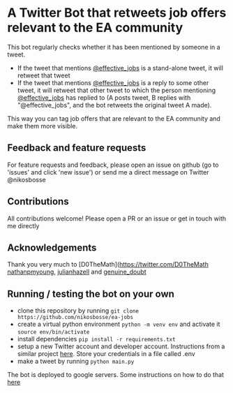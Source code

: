 # A Twitter Bot that retweets job offers relevant to the EA community

This bot regularly checks whether it has been mentioned by someone in a tweet. 
- If the tweet that mentions [@effective_jobs](https://twitter.com/effective_jobs) is a stand-alone tweet, it will retweet that tweet
- If the tweet that mentions [@effective_jobs](https://twitter.com/effective_jobs) is a reply to some other tweet, it will retweet that other tweet to which the person mentioning [@effective_jobs](https://twitter.com/effective_jobs) has replied to (A posts tweet, B replies with "@effective_jobs", and the bot retweets the original tweet A made). 

This way you can tag job offers that are relevant to the EA community and make them more visible. 

## Feedback and feature requests
For feature requests and feedback, please open an issue on github (go to 'issues' and click 'new issue') or send me a direct message on Twitter @nikosbosse

## Contributions
All contributions welcome! Please open a PR or an issue or get in touch with me directly

## Acknowledgements
Thank you very much to [D0TheMath](https://twitter.com/D0TheMath [nathanpmyoung](https://twitter.com/nathanpmYoung), [julianhazell](https://twitter.com/julianhazell) and [genuine_doubt](https://twitter.com/genuine_doubt)

## Running / testing the bot on your own

- clone this repository by running `git clone https://github.com/nikosbosse/ea-jobs`
- create a virtual python environment `python -m venv env` and activate it `source env/bin/activate`
- install dependencies `pip install -r requirements.txt`
- setup a new Twitter account and developer account. Instructions from a similar project [here](https://followtheargument.org/how-to-create-a-twitter-bot-that-posts-a-random-daily-article). Store your credentials in a file called .env
- make a tweet by running `python main.py`

The bot is deployed to google servers. Some instructions on how to do that [here](https://github.com/nikosbosse/DailyElectroSet)
